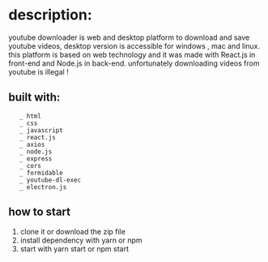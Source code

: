 # description:
youtube downloader is web and desktop platform to download and save youtube videos, desktop version is accessible for windows , mac and linux. 
this platform is based on web technology and it was made with React.js in front-end and Node.js in back-end. 
unfortunately downloading videos from youtube is illegal ! 


## built with:
       _ html
       _ css
       _ javascript
       _ react.js
       _ axios
       _ node.js
       _ express
       _ cors
       _ formidable
       _ youtube-dl-exec
       _ electron.js
        
## how to start
  1. clone it or download the zip file
  2. install dependency with yarn or npm
  3. start with yarn start or npm start
